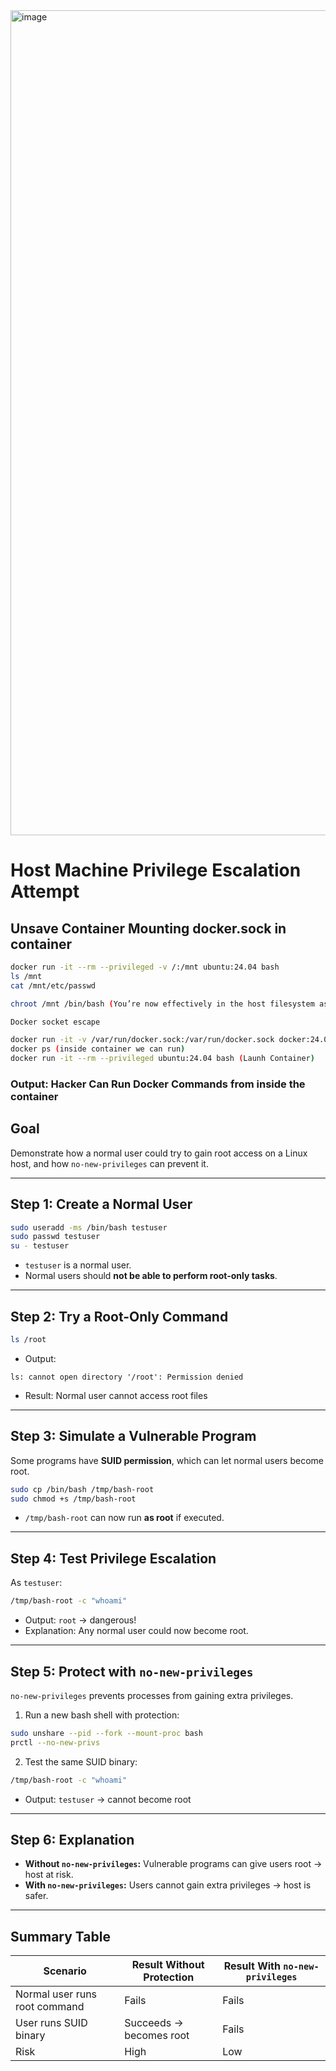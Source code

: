 <img width="2518" height="1320" alt="image" src="https://github.com/user-attachments/assets/9987db74-add8-443f-b29e-eaad1d8285b2" />



# Host Machine Privilege Escalation Attempt


## Unsave Container Mounting docker.sock in container  
```bash
docker run -it --rm --privileged -v /:/mnt ubuntu:24.04 bash
ls /mnt
cat /mnt/etc/passwd

chroot /mnt /bin/bash (You’re now effectively in the host filesystem as root)

Docker socket escape

docker run -it -v /var/run/docker.sock:/var/run/docker.sock docker:24.0.5 sh
docker ps (inside container we can run)
docker run -it --rm --privileged ubuntu:24.04 bash (Launh Container)
```
### Output:  Hacker Can Run Docker Commands from inside the container

## Goal
Demonstrate how a normal user could try to gain root access on a Linux host, and how `no-new-privileges` can prevent it.

---

## Step 1: Create a Normal User
```bash
sudo useradd -ms /bin/bash testuser
sudo passwd testuser
su - testuser
```
- `testuser` is a normal user.  
- Normal users should **not be able to perform root-only tasks**.

---

## Step 2: Try a Root-Only Command
```bash
ls /root
```
- Output:
```
ls: cannot open directory '/root': Permission denied
```
- Result: Normal user cannot access root files 

---

## Step 3: Simulate a Vulnerable Program
Some programs have **SUID permission**, which can let normal users become root.

```bash
sudo cp /bin/bash /tmp/bash-root
sudo chmod +s /tmp/bash-root
```
- `/tmp/bash-root` can now run **as root** if executed.

---

## Step 4: Test Privilege Escalation
As `testuser`:
```bash
/tmp/bash-root -c "whoami"
```
- Output: `root` → dangerous!  
- Explanation: Any normal user could now become root.

---

## Step 5: Protect with `no-new-privileges`
`no-new-privileges` prevents processes from gaining extra privileges.

1. Run a new bash shell with protection:
```bash
sudo unshare --pid --fork --mount-proc bash
prctl --no-new-privs
```

2. Test the same SUID binary:
```bash
/tmp/bash-root -c "whoami"
```
- Output: `testuser` → cannot become root 


---

## Step 6: Explanation
- **Without `no-new-privileges`:** Vulnerable programs can give users root → host at risk.  
- **With `no-new-privileges`:** Users cannot gain extra privileges → host is safer.

---



## Summary Table

| Scenario                     | Result Without Protection | Result With `no-new-privileges` |
|-------------------------------|--------------------------|--------------------------------|
| Normal user runs root command | Fails                    | Fails                          |
| User runs SUID binary         | Succeeds → becomes root  | Fails                          |
| Risk                          | High                     | Low                            |

